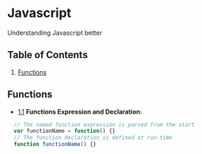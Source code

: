 # Javascript
Understanding Javascript better

## Table of Contents
1. [Functions](#Functions)

## Functions
- [1.1](#1.1) <a name='1.1'></a> **Functions Expression and Declaration**: 
```javascript
  // The named function expression is parsed from the start
  var functionName = function() {}
  // The function declaration is defined at run-time
  function functionName() {}
```
